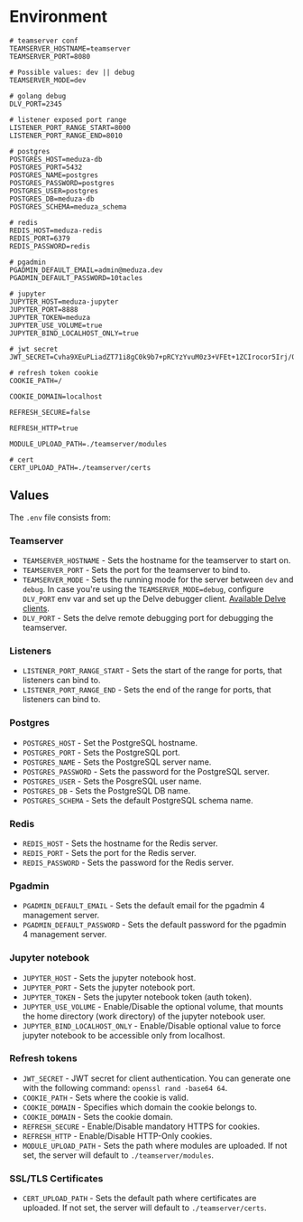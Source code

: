# Environment

```
# teamserver conf
TEAMSERVER_HOSTNAME=teamserver
TEAMSERVER_PORT=8080

# Possible values: dev || debug
TEAMSERVER_MODE=dev

# golang debug
DLV_PORT=2345

# listener exposed port range
LISTENER_PORT_RANGE_START=8000
LISTENER_PORT_RANGE_END=8010

# postgres
POSTGRES_HOST=meduza-db
POSTGRES_PORT=5432
POSTGRES_NAME=postgres
POSTGRES_PASSWORD=postgres
POSTGRES_USER=postgres
POSTGRES_DB=meduza-db
POSTGRES_SCHEMA=meduza_schema

# redis
REDIS_HOST=meduza-redis
REDIS_PORT=6379
REDIS_PASSWORD=redis

# pgadmin
PGADMIN_DEFAULT_EMAIL=admin@meduza.dev
PGADMIN_DEFAULT_PASSWORD=10tacles

# jupyter
JUPYTER_HOST=meduza-jupyter
JUPYTER_PORT=8888
JUPYTER_TOKEN=meduza
JUPYTER_USE_VOLUME=true
JUPYTER_BIND_LOCALHOST_ONLY=true

# jwt secret
JWT_SECRET=Cvha9XEuPLiadZT71i8gC0k9b7+pRCYzYvuM0z3+VFEt+1ZCIrocor5Irj/OTDEnDQ04TYgWY3HZbItrfiN9lQ==

# refresh token cookie 
COOKIE_PATH=/

COOKIE_DOMAIN=localhost 

REFRESH_SECURE=false

REFRESH_HTTP=true

MODULE_UPLOAD_PATH=./teamserver/modules

# cert
CERT_UPLOAD_PATH=./teamserver/certs
```

## Values

The `.env` file consists from:

### Teamserver

- `TEAMSERVER_HOSTNAME` - Sets the hostname for the teamserver to start on.
- `TEAMSERVER_PORT` - Sets the port for the teamserver to bind to.
- `TEAMSERVER_MODE` - Sets the running mode for the server between `dev` and `debug`. In case you're using the `TEAMSERVER_MODE=debug`, configure `DLV_PORT` env var and set up the Delve debugger client. [Available Delve clients](https://github.com/go-delve/delve/blob/master/Documentation/EditorIntegration.md).
- `DLV_PORT` - Sets the delve remote debugging port for debugging the teamserver.

### Listeners

- `LISTENER_PORT_RANGE_START` - Sets the start of the range for ports, that listeners can bind to.
- `LISTENER_PORT_RANGE_END` - Sets the end of the range for ports, that listeners can bind to.

### Postgres

- `POSTGRES_HOST` - Set the PostgreSQL hostname.
- `POSTGRES_PORT` - Sets the PostgreSQL port.
- `POSTGRES_NAME` - Sets the PostgreSQL server name.
- `POSTGRES_PASSWORD` - Sets the password for the PostgreSQL server.
- `POSTGRES_USER` - Sets the PosgreSQL user name.
- `POSTGRES_DB` - Sets the PostgreSQL DB name.
- `POSTGRES_SCHEMA` - Sets the default PostgreSQL schema name.

### Redis

- `REDIS_HOST` - Sets the hostname for the Redis server.
- `REDIS_PORT` - Sets the port for the Redis server.
- `REDIS_PASSWORD` - Sets the password for the Redis server.

### Pgadmin

- `PGADMIN_DEFAULT_EMAIL` - Sets the default email for the pgadmin 4 management server.
- `PGADMIN_DEFAULT_PASSWORD` - Sets the default password for the pgadmin 4 management server.

### Jupyter notebook

- `JUPYTER_HOST` - Sets the jupyter notebook host.
- `JUPYTER_PORT` - Sets the jupyter notebook port.
- `JUPYTER_TOKEN` - Sets the jupyter notebook token (auth token).
- `JUPYTER_USE_VOLUME` - Enable/Disable the optional volume, that mounts the home directory (work directory) of the jupyter notebook user.
- `JUPYTER_BIND_LOCALHOST_ONLY` - Enable/Disable optional value to force jupyter notebook to be accessible only from localhost.

### Refresh tokens

- `JWT_SECRET` - JWT secret for client authentication. You can generate one with the following command: ``openssl rand -base64 64``.
- `COOKIE_PATH` - Sets where the cookie is valid.
- `COOKIE_DOMAIN` - Specifies which domain the cookie belongs to.
- `COOKIE_DOMAIN` - Sets the cookie domain.
- `REFRESH_SECURE` - Enable/Disable mandatory HTTPS for cookies.
- `REFRESH_HTTP` - Enable/Disable HTTP-Only cookies.
- `MODULE_UPLOAD_PATH` - Sets the path where modules are uploaded. If not set, the server will default to ``./teamserver/modules``.

### SSL/TLS Certificates

- `CERT_UPLOAD_PATH` - Sets the default path where certificates are uploaded. If not set, the server will default to ``./teamserver/certs``.
